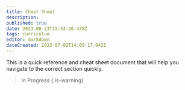 ```yaml
---
title: Cheat Sheet
description: 
published: true
date: 2023-08-23T15:53:26.478Z
tags: curriculum
editor: markdown
dateCreated: 2023-07-02T14:05:17.942Z
---
```



This is a quick reference and cheat sheet document that will help you navigate to the correct section quickly.

> In Progress
{.is-warning}
